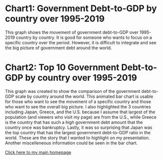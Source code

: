 
# Chart1: Government Debt-to-GDP by country over 1995-2019
This graph shows the movement of government debt-to-GDP over 1995-2019 country by country. It is good for someone who wants to focus on a specific country over the period. However, it is difficult to integrate and see the big picture of government debt around the world.

<div class="flourish-embed flourish-chart" data-src="visualisation/5280460"><script src="https://public.flourish.studio/resources/embed.js"></script></div>

# Chart2: Top 10 Government Debt-to-GDP by country over 1995-2019
This graph was created to show the comparison of the government debt-to-GDP scale by country around the world. This animated bar chart is usable for those who want to see the movement of a specific country and those who want to see the overall big picture.
I also highlighted the 3 countries including Japan, Greece, and the U.S. because I assume that largest of the population (and viewers who visit my page) are from the U.S., while Greece is the country that has such a high government debt amount that the country once was bankruptcy. Lastly, it was so surprising that Japan was the top country that has the largest government debt-to-GDP ratio in the world. These are the story that I wanted to highlight on my presentation. Another miscelleneous information could be seen in the bar chart.
<div class="flourish-embed flourish-bar-chart-race" data-src="visualisation/5296912"><script src="https://public.flourish.studio/resources/embed.js"></script></div>

[Click here to my main homepage](https://tsongpra.github.io/portfolio/)
